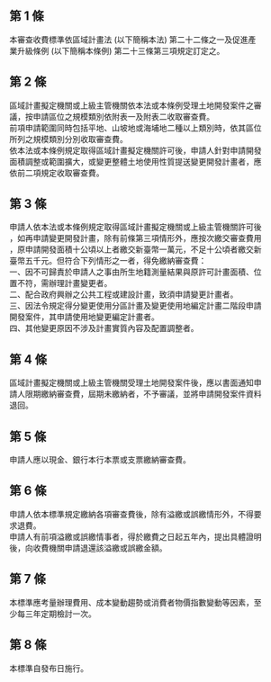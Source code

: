 第 1 條
-------
本審查收費標準依區域計畫法 (以下簡稱本法) 第二十二條之一及促進產  
業升級條例 (以下簡稱本條例) 第二十三條第三項規定訂定之。

第 2 條
-------
區域計畫擬定機關或上級主管機關依本法或本條例受理土地開發案件之審  
議，按申請區位之規模類別依附表一及附表二收取審查費。  
前項申請範圍同時包括平地、山坡地或海埔地二種以上類別時，依其區位  
所列之規模類別分別收取審查費。  
依本法或本條例規定取得區域計畫擬定機關許可後，申請人針對申請開發  
面積調整或範圍擴大，或變更整體土地使用性質提送變更開發計畫者，應  
依前二項規定收取審查費。

第 3 條
-------
申請人依本法或本條例規定取得區域計畫擬定機關或上級主管機關許可後  
，如再申請變更開發計畫，除有前條第三項情形外，應按次繳交審查費用  
，原申請開發面積十公頃以上者繳交新臺幣一萬元，不足十公頃者繳交新  
臺幣五千元。但符合下列情形之一者，得免繳納審查費：  
一、因不可歸責於申請人之事由所生地籍測量結果與原許可計畫面積、位  
    置不符，需辦理計畫變更者。  
二、配合政府興辦之公共工程或建設計畫，致須申請變更計畫者。  
三、因法令規定得分變更使用分區計畫及變更使用地編定計畫二階段申請  
    開發案件，其申請使用地變更編定計畫者。  
四、其他變更原因不涉及計畫實質內容及配置調整者。

第 4 條
-------
區域計畫擬定機關或上級主管機關受理土地開發案件後，應以書面通知申  
請人限期繳納審查費，屆期未繳納者，不予審議，並將申請開發案件資料  
退回。

第 5 條
-------
申請人應以現金、銀行本行本票或支票繳納審查費。

第 6 條
-------
申請人依本標準規定繳納各項審查費後，除有溢繳或誤繳情形外，不得要  
求退費。  
申請人有前項溢繳或誤繳情事者，得於繳費之日起五年內，提出具體證明  
後，向收費機關申請退還該溢繳或誤繳金額。

第 7 條
-------
本標準應考量辦理費用、成本變動趨勢或消費者物價指數變動等因素，至  
少每三年定期檢討一次。

第 8 條
-------
本標準自發布日施行。

